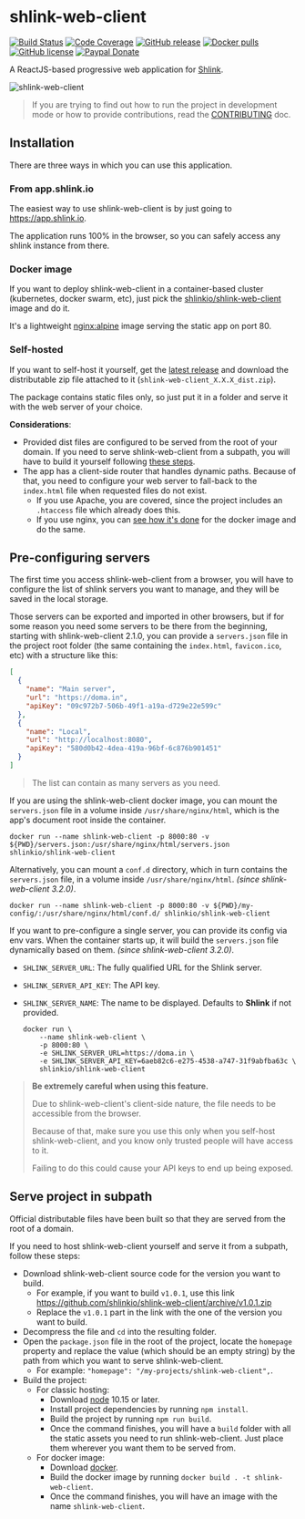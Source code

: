 # shlink-web-client

[![Build Status](https://img.shields.io/github/workflow/status/shlinkio/shlink-web-client/Continuous%20integration/main?logo=github&style=flat-square)](https://github.com/shlinkio/shlink-web-client/actions?query=workflow%3A%22Continuous+integration%22)
[![Code Coverage](https://img.shields.io/codecov/c/gh/shlinkio/shlink-web-client/main?style=flat-square)](https://app.codecov.io/gh/shlinkio/shlink-web-client)
[![GitHub release](https://img.shields.io/github/release/shlinkio/shlink-web-client.svg?style=flat-square)](https://github.com/shlinkio/shlink-web-client/releases/latest)
[![Docker pulls](https://img.shields.io/docker/pulls/shlinkio/shlink-web-client.svg?logo=docker&style=flat-square)](https://hub.docker.com/r/shlinkio/shlink-web-client/)
[![GitHub license](https://img.shields.io/github/license/shlinkio/shlink-web-client.svg?style=flat-square)](https://github.com/shlinkio/shlink-web-client/blob/main/LICENSE)
[![Paypal Donate](https://img.shields.io/badge/Donate-paypal-blue.svg?style=flat-square&logo=paypal&colorA=cccccc)](https://slnk.to/donate)

A ReactJS-based progressive web application for [Shlink](https://shlink.io).

![shlink-web-client](shlink-web-client.gif)

> If you are trying to find out how to run the project in development mode or how to provide contributions, read the [CONTRIBUTING](CONTRIBUTING.md) doc.

## Installation

There are three ways in which you can use this application.

### From app.shlink.io

The easiest way to use shlink-web-client is by just going to <https://app.shlink.io>.

The application runs 100% in the browser, so you can safely access any shlink instance from there.

### Docker image

If you want to deploy shlink-web-client in a container-based cluster (kubernetes, docker swarm, etc), just pick the [shlinkio/shlink-web-client](https://hub.docker.com/r/shlinkio/shlink-web-client/) image and do it.

It's a lightweight [nginx:alpine](https://hub.docker.com/r/library/nginx/) image serving the static app on port 80.

### Self-hosted

If you want to self-host it yourself, get the [latest release](https://github.com/shlinkio/shlink-web-client/releases/latest) and download the distributable zip file attached to it (`shlink-web-client_X.X.X_dist.zip`).

The package contains static files only, so just put it in a folder and serve it with the web server of your choice.

**Considerations**:

* Provided dist files are configured to be served from the root of your domain. If you need to serve shlink-web-client from a subpath, you will have to build it yourself following [these steps](#serve-shlink-in-subpath).
* The app has a client-side router that handles dynamic paths. Because of that, you need to configure your web server to fall-back to the `index.html` file when requested files do not exist.
    * If you use Apache, you are covered, since the project includes an `.htaccess` file which already does this.
    * If you use nginx, you can [see how it's done](config/docker/nginx.conf) for the docker image and do the same.

## Pre-configuring servers

The first time you access shlink-web-client from a browser, you will have to configure the list of shlink servers you want to manage, and they will be saved in the local storage.

Those servers can be exported and imported in other browsers, but if for some reason you need some servers to be there from the beginning, starting with shlink-web-client 2.1.0, you can provide a `servers.json` file in the project root folder (the same containing the `index.html`, `favicon.ico`, etc) with a structure like this:

```json
[
  {
    "name": "Main server",
    "url": "https://doma.in",
    "apiKey": "09c972b7-506b-49f1-a19a-d729e22e599c"
  },
  {
    "name": "Local",
    "url": "http://localhost:8080",
    "apiKey": "580d0b42-4dea-419a-96bf-6c876b901451"
  }
]
```

> The list can contain as many servers as you need.

If you are using the shlink-web-client docker image, you can mount the `servers.json` file in a volume inside `/usr/share/nginx/html`, which is the app's document root inside the container.

    docker run --name shlink-web-client -p 8000:80 -v ${PWD}/servers.json:/usr/share/nginx/html/servers.json shlinkio/shlink-web-client
    
Alternatively, you can mount a `conf.d` directory, which in turn contains the `servers.json` file, in a volume inside `/usr/share/nginx/html`. *(since shlink-web-client 3.2.0)*.

    docker run --name shlink-web-client -p 8000:80 -v ${PWD}/my-config/:/usr/share/nginx/html/conf.d/ shlinkio/shlink-web-client
    
If you want to pre-configure a single server, you can provide its config via env vars. When the container starts up, it will build the `servers.json` file dynamically based on them. *(since shlink-web-client 3.2.0)*.

  * `SHLINK_SERVER_URL`: The fully qualified URL for the Shlink server.
  * `SHLINK_SERVER_API_KEY`: The API key.
  * `SHLINK_SERVER_NAME`: The name to be displayed. Defaults to **Shlink** if not provided.

    ```shell
    docker run \
        --name shlink-web-client \
        -p 8000:80 \
        -e SHLINK_SERVER_URL=https://doma.in \
        -e SHLINK_SERVER_API_KEY=6aeb82c6-e275-4538-a747-31f9abfba63c \
        shlinkio/shlink-web-client
    ```

> **Be extremely careful when using this feature.**
>
> Due to shlink-web-client's client-side nature, the file needs to be accessible from the browser.
>
> Because of that, make sure you use this only when you self-host shlink-web-client, and you know only trusted people will have access to it.
>
> Failing to do this could cause your API keys to end up being exposed.

## Serve project in subpath

Official distributable files have been built so that they are served from the root of a domain.

If you need to host shlink-web-client yourself and serve it from a subpath, follow these steps:

* Download shlink-web-client source code for the version you want to build.
    * For example, if you want to build `v1.0.1`, use this link https://github.com/shlinkio/shlink-web-client/archive/v1.0.1.zip
    * Replace the `v1.0.1` part in the link with the one of the version you want to build.
* Decompress the file and `cd` into the resulting folder.
* Open the `package.json` file in the root of the project, locate the `homepage` property and replace the value (which should be an empty string) by the path from which you want to serve shlink-web-client.
    * For example: `"homepage": "/my-projects/shlink-web-client",`.
* Build the project:
    * For classic hosting:
        * Download [node](https://nodejs.org/en/download/package-manager/) 10.15 or later.
        * Install project dependencies by running `npm install`.
        * Build the project by running `npm run build`.
        * Once the command finishes, you will have a `build` folder with all the static assets you need to run shlink-web-client. Just place them wherever you want them to be served from.
    * For docker image:
        * Download [docker](https://docs.docker.com/install/).
        * Build the docker image by running `docker build . -t shlink-web-client`.
        * Once the command finishes, you will have an image with the name `shlink-web-client`.
